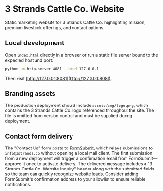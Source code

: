 # 3 Strands Cattle Co. Website

Static marketing website for 3 Strands Cattle Co. highlighting mission, premium livestock offerings, and contact options.

## Local development

Open `index.html` directly in a browser or run a static file server bound to the expected host and port:

```bash
python -m http.server 8081 --bind 127.0.0.1
```

Then visit [http://127.0.0.1:8081](http://127.0.0.1:8081).

## Branding assets

The production deployment should include `assets/img/logo.png`, which contains the 3 Strands Cattle Co. logo referenced throughout the site. The file is omitted from version control and must be supplied during deployment.

## Contact form delivery

The "Contact Us" form posts to [FormSubmit](https://formsubmit.co), which relays submissions to `info@3strands.co` without opening a local mail client. The first submission from a new deployment will trigger a confirmation email from FormSubmit—approve it once to activate delivery. The delivered message includes a "3 Strands Cattle Co. Website Inquiry" header along with the submitted fields so the team can quickly recognize website leads. Consider adding FormSubmit's confirmation address to your allowlist to ensure reliable notifications.
